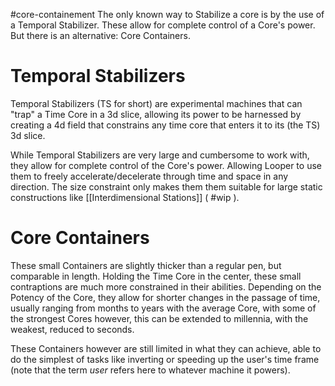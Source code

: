 #core-containement
The only known way to Stabilize a core is by the use of a Temporal Stabilizer. These allow for complete control of a Core's power. But there is an alternative: Core Containers.
# Temporal Stabilizers
Temporal Stabilizers (TS for short) are experimental machines that can "trap" a Time Core in a 3d slice, allowing its power to be harnessed by creating a 4d field that constrains any time core that enters it to its (the TS) 3d slice.

While Temporal Stabilizers are very large and cumbersome to work with, they allow for complete control of the Core's power. Allowing Looper to use them to freely accelerate/decelerate through time and space in any direction. The size constraint only makes them them suitable for large static constructions like [[Interdimensional Stations]] ( #wip ). 

# Core Containers
These small Containers are slightly thicker than a regular pen, but comparable in length. Holding the Time Core in the center, these small contraptions are much more constrained in their abilities. Depending on the Potency of the Core, they allow for shorter changes in the passage of time, usually ranging from months to years with the average Core, with some of the strongest Cores however, this can be extended to millennia, with the weakest, reduced to seconds. 

These Containers however are still limited in what they can achieve, able to do the simplest of tasks like inverting or speeding up the user's time frame (note that the term *user* refers here to whatever machine it powers).